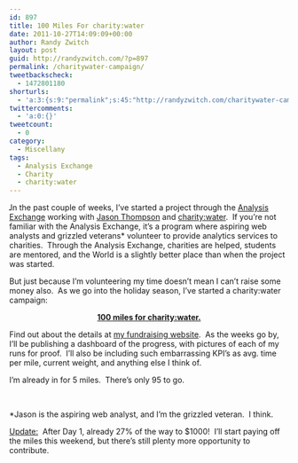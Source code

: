 ```yaml
---
id: 897
title: 100 Miles For charity:water
date: 2011-10-27T14:09:09+00:00
author: Randy Zwitch
layout: post
guid: http://randyzwitch.com/?p=897
permalink: /charitywater-campaign/
tweetbackscheck:
  - 1472801180
shorturls:
  - 'a:3:{s:9:"permalink";s:45:"http://randyzwitch.com/charitywater-campaign/";s:7:"tinyurl";s:26:"http://tinyurl.com/8xqr9k8";s:4:"isgd";s:19:"http://is.gd/CprHVt";}'
twittercomments:
  - 'a:0:{}'
tweetcount:
  - 0
category:
  - Miscellany
tags:
  - Analysis Exchange
  - Charity
  - charity:water
---
```

[<img class="alignright" style="border: 1px solid black;" src="http://i1.wp.com/www.charitywater.org/media/banners/220x220_8glasses.jpg?resize=220%2C220" alt="" border="1" data-recalc-dims="1" />](http://mycharitywater.org/100milesforcharitywater)In the past couple of weeks, I&#8217;ve started a project through the <a title="What is the Analysis Exchange?" href="http://www.webanalyticsdemystified.com/ae/what-is-analysis-exchange.asp" target="_blank">Analysis Exchange</a> working with <a title="Jason Thompson" href="http://emptymind.org/" target="_blank">Jason Thompson</a> and <a title="charity:water" href="http://www.charitywater.org/" target="_blank">charity:water</a>.  If you&#8217;re not familiar with the Analysis Exchange, it&#8217;s a program where aspiring web analysts and grizzled veterans* volunteer to provide analytics services to charities.  Through the Analysis Exchange, charities are helped, students are mentored, and the World is a slightly better place than when the project was started.





But just because I&#8217;m volunteering my time doesn&#8217;t mean I can&#8217;t raise some money also.  As we go into the holiday season, I&#8217;ve started a charity:water campaign:

<p style="text-align: center;">
  <strong><a title="charity:water website" href="http://mycharitywater.org/100milesforcharitywater">100 miles for charity:water.</a></strong>
</p>

Find out about the details at [my fundraising website](http://mycharitywater.org/100milesforcharitywater "charity:water website").  As the weeks go by, I&#8217;ll be publishing a dashboard of the progress, with pictures of each of my runs for proof.  I&#8217;ll also be including such embarrassing KPI&#8217;s as avg. time per mile, current weight, and anything else I think of.

I&#8217;m already in for 5 miles.  There&#8217;s only 95 to go.

&nbsp;

*Jason is the aspiring web analyst, and I&#8217;m the grizzled veteran.  I think.

<span style="text-decoration: underline;">Update:</span>  After Day 1, already 27% of the way to $1000!  I&#8217;ll start paying off the miles this weekend, but there&#8217;s still plenty more opportunity to contribute.
